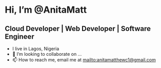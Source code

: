 # Hi, I’m @AnitaMatt
## Cloud Developer | Web Developer | Software Engineer
- I live in Lagos, Nigeria
- 💞️ I’m looking to collaborate on ...
- 📫 How to reach me, email me at [mailto:anitamatthewc1@gmail.com](anitamatthewc1@gmail.com)

<!---
AnitaMatt/AnitaMatt is a ✨ special ✨ repository because its `README.md` (this file) appears on your GitHub profile.
You can click the Preview link to take a look at your changes.
--->
